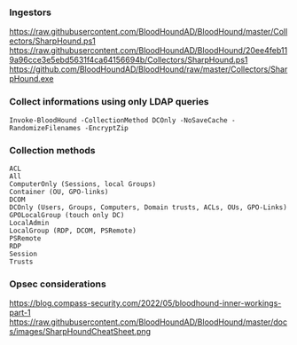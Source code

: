 ### Ingestors
https://raw.githubusercontent.com/BloodHoundAD/BloodHound/master/Collectors/SharpHound.ps1  
https://raw.githubusercontent.com/BloodHoundAD/BloodHound/20ee4feb119a96cce3e5ebd5631f4ca64156694b/Collectors/SharpHound.ps1
https://github.com/BloodHoundAD/BloodHound/raw/master/Collectors/SharpHound.exe  

### Collect informations using only LDAP queries
```
Invoke-BloodHound -CollectionMethod DCOnly -NoSaveCache -RandomizeFilenames -EncryptZip
```

### Collection methods
```
ACL
All
ComputerOnly (Sessions, local Groups)
Container (OU, GPO-links)
DCOM
DCOnly (Users, Groups, Computers, Domain trusts, ACLs, OUs, GPO-Links)
GPOLocalGroup (touch only DC)
LocalAdmin
LocalGroup (RDP, DCOM, PSRemote)
PSRemote
RDP
Session
Trusts
```

### Opsec considerations
https://blog.compass-security.com/2022/05/bloodhound-inner-workings-part-1
https://raw.githubusercontent.com/BloodHoundAD/BloodHound/master/docs/images/SharpHoundCheatSheet.png

